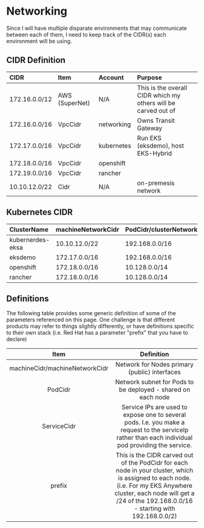 # Networking

Since I will have multiple disparate environments that may communicate between each of them, I need to keep track of the CIDR(s) each environment will be using.


## CIDR Definition

| CIDR              | Item    | Account | Purpose |
|:------------------|:--------|:-----------|:-----|
| 172.16.0.0/12     | AWS (SuperNet) | N/A        | This is the overall CIDR which my others will be carved out of |
| 172.16.0.0/16     | VpcCidr | networking | Owns Transit Gateway |
| 172.17.0.0/16     | VpcCidr | kubernetes | Run EKS (eksdemo), host EKS-Hybrid |
| 172.18.0.0/16     | VpcCidr | openshift  | |
| 172.19.0.0/16     | VpcCidr | rancher    | |
| 10.10.12.0/22     | Cidr    | N/A        | on-premesis network |

## Kubernetes CIDR

| ClusterName        | machineNetworkCidr | PodCidr/clusterNetwork | prefix | ServiceNetwork | 
|:-------------------|:-------------------|:-----------------------|:-------|:---------------|
| kubernerdes-eksa   | 10.10.12.0/22      | 192.168.0.0/16         | /24    | 10.96.0.0/12   |
| eksdemo            | 172.17.0.0/16      | 192.168.0.0/16         | N/A    | 10.96.0.0/12   |
| openshift          | 172.18.0.0/16      | 10.128.0.0/14          | /23    | 172.30.0.0/16  |
| rancher            | 172.18.0.0/16      | 10.128.0.0/14          | /23    | 172.30.0.0/16  |

## Definitions

The following table provides some generic definition of some of the parameters referenced on this page.  One challenge is that different products may refer to things slightly differently, or have definitions specific to their own stack (i.e. Red Hat has a parameter "prefix" that you have to declare)

| Item | Definition |
|:----:|:----------:|
| machineCidr/machineNetworkCidr |  Network for Nodes primary (public) interfaces  
| PodCidr |   Network subnet for Pods to be deployed - shared on each node  
| ServiceCidr |   Service IPs are used to expose one to several pods.  I.e. you make a request to the serviceIp rather than each individual pod providing the service.
| prefix | This is the CIDR carved out of the PodCidr for each node in your cluster, which is assigned to each node.  (i.e. For my EKS Anywhere cluster, each node will get a /24 of the 192.168.0.0/16 - starting with 192.168.0.0/2)
